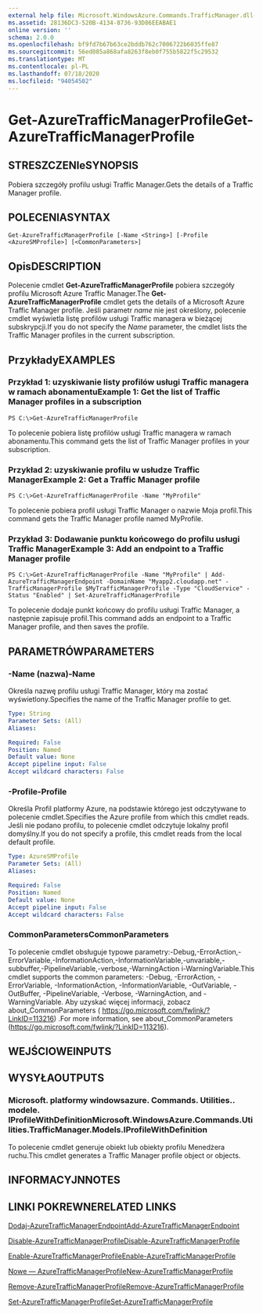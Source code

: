 ```yaml
---
external help file: Microsoft.WindowsAzure.Commands.TrafficManager.dll-Help.xml
ms.assetid: 28136DC3-520B-4134-8736-93D86EEABAE1
online version: ''
schema: 2.0.0
ms.openlocfilehash: bf9fd7b67b63ce2bddb762c7006722b6035ffe87
ms.sourcegitcommit: 56ed085a868afa8263f8eb0f755b5822f5c29532
ms.translationtype: MT
ms.contentlocale: pl-PL
ms.lasthandoff: 07/18/2020
ms.locfileid: "94054502"
---
```

# <span data-ttu-id="53cb6-101">Get-AzureTrafficManagerProfile</span><span class="sxs-lookup"><span data-stu-id="53cb6-101">Get-AzureTrafficManagerProfile</span></span>

## <span data-ttu-id="53cb6-102">STRESZCZENIe</span><span class="sxs-lookup"><span data-stu-id="53cb6-102">SYNOPSIS</span></span>
<span data-ttu-id="53cb6-103">Pobiera szczegóły profilu usługi Traffic Manager.</span><span class="sxs-lookup"><span data-stu-id="53cb6-103">Gets the details of a Traffic Manager profile.</span></span>

## <span data-ttu-id="53cb6-104">POLECENIA</span><span class="sxs-lookup"><span data-stu-id="53cb6-104">SYNTAX</span></span>

```
Get-AzureTrafficManagerProfile [-Name <String>] [-Profile <AzureSMProfile>] [<CommonParameters>]
```

## <span data-ttu-id="53cb6-105">Opis</span><span class="sxs-lookup"><span data-stu-id="53cb6-105">DESCRIPTION</span></span>
<span data-ttu-id="53cb6-106">Polecenie cmdlet **Get-AzureTrafficManagerProfile** pobiera szczegóły profilu Microsoft Azure Traffic Manager.</span><span class="sxs-lookup"><span data-stu-id="53cb6-106">The **Get-AzureTrafficManagerProfile** cmdlet gets the details of a Microsoft Azure Traffic Manager profile.</span></span>
<span data-ttu-id="53cb6-107">Jeśli parametr *name* nie jest określony, polecenie cmdlet wyświetla listę profilów usługi Traffic managera w bieżącej subskrypcji.</span><span class="sxs-lookup"><span data-stu-id="53cb6-107">If you do not specify the *Name* parameter, the cmdlet lists the Traffic Manager profiles in the current subscription.</span></span>

## <span data-ttu-id="53cb6-108">Przykłady</span><span class="sxs-lookup"><span data-stu-id="53cb6-108">EXAMPLES</span></span>

### <span data-ttu-id="53cb6-109">Przykład 1: uzyskiwanie listy profilów usługi Traffic managera w ramach abonamentu</span><span class="sxs-lookup"><span data-stu-id="53cb6-109">Example 1: Get the list of Traffic Manager profiles in a subscription</span></span>
```
PS C:\>Get-AzureTrafficManagerProfile
```

<span data-ttu-id="53cb6-110">To polecenie pobiera listę profilów usługi Traffic managera w ramach abonamentu.</span><span class="sxs-lookup"><span data-stu-id="53cb6-110">This command gets the list of Traffic Manager profiles in your subscription.</span></span>

### <span data-ttu-id="53cb6-111">Przykład 2: uzyskiwanie profilu w usłudze Traffic Manager</span><span class="sxs-lookup"><span data-stu-id="53cb6-111">Example 2: Get a Traffic Manager profile</span></span>
```
PS C:\>Get-AzureTrafficManagerProfile -Name "MyProfile"
```

<span data-ttu-id="53cb6-112">To polecenie pobiera profil usługi Traffic Manager o nazwie Moja profil.</span><span class="sxs-lookup"><span data-stu-id="53cb6-112">This command gets the Traffic Manager profile named MyProfile.</span></span>

### <span data-ttu-id="53cb6-113">Przykład 3: Dodawanie punktu końcowego do profilu usługi Traffic Manager</span><span class="sxs-lookup"><span data-stu-id="53cb6-113">Example 3: Add an endpoint to a Traffic Manager profile</span></span>
```
PS C:\>Get-AzureTrafficManagerProfile -Name "MyProfile" | Add-AzureTrafficManagerEndpoint -DomainName "Myapp2.cloudapp.net" -TrafficManagerProfile $MyTrafficManagerProfile -Type "CloudService" -Status "Enabled" | Set-AzureTrafficManagerProfile
```

<span data-ttu-id="53cb6-114">To polecenie dodaje punkt końcowy do profilu usługi Traffic Manager, a następnie zapisuje profil.</span><span class="sxs-lookup"><span data-stu-id="53cb6-114">This command adds an endpoint to a Traffic Manager profile, and then saves the profile.</span></span>

## <span data-ttu-id="53cb6-115">PARAMETRÓW</span><span class="sxs-lookup"><span data-stu-id="53cb6-115">PARAMETERS</span></span>

### <span data-ttu-id="53cb6-116">-Name (nazwa)</span><span class="sxs-lookup"><span data-stu-id="53cb6-116">-Name</span></span>
<span data-ttu-id="53cb6-117">Określa nazwę profilu usługi Traffic Manager, który ma zostać wyświetlony.</span><span class="sxs-lookup"><span data-stu-id="53cb6-117">Specifies the name of the Traffic Manager profile to get.</span></span>

```yaml
Type: String
Parameter Sets: (All)
Aliases: 

Required: False
Position: Named
Default value: None
Accept pipeline input: False
Accept wildcard characters: False
```

### <span data-ttu-id="53cb6-118">-Profile</span><span class="sxs-lookup"><span data-stu-id="53cb6-118">-Profile</span></span>
<span data-ttu-id="53cb6-119">Określa Profil platformy Azure, na podstawie którego jest odczytywane to polecenie cmdlet.</span><span class="sxs-lookup"><span data-stu-id="53cb6-119">Specifies the Azure profile from which this cmdlet reads.</span></span> <span data-ttu-id="53cb6-120">Jeśli nie podano profilu, to polecenie cmdlet odczytuje lokalny profil domyślny.</span><span class="sxs-lookup"><span data-stu-id="53cb6-120">If you do not specify a profile, this cmdlet reads from the local default profile.</span></span>

```yaml
Type: AzureSMProfile
Parameter Sets: (All)
Aliases: 

Required: False
Position: Named
Default value: None
Accept pipeline input: False
Accept wildcard characters: False
```

### <span data-ttu-id="53cb6-121">CommonParameters</span><span class="sxs-lookup"><span data-stu-id="53cb6-121">CommonParameters</span></span>
<span data-ttu-id="53cb6-122">To polecenie cmdlet obsługuje typowe parametry:-Debug,-ErrorAction,-ErrorVariable,-InformationAction,-InformationVariable,-unvariable,-subbuffer,-PipelineVariable,-verbose,-WarningAction i-WarningVariable.</span><span class="sxs-lookup"><span data-stu-id="53cb6-122">This cmdlet supports the common parameters: -Debug, -ErrorAction, -ErrorVariable, -InformationAction, -InformationVariable, -OutVariable, -OutBuffer, -PipelineVariable, -Verbose, -WarningAction, and -WarningVariable.</span></span> <span data-ttu-id="53cb6-123">Aby uzyskać więcej informacji, zobacz about_CommonParameters ( https://go.microsoft.com/fwlink/?LinkID=113216) .</span><span class="sxs-lookup"><span data-stu-id="53cb6-123">For more information, see about_CommonParameters (https://go.microsoft.com/fwlink/?LinkID=113216).</span></span>

## <span data-ttu-id="53cb6-124">WEJŚCIOWE</span><span class="sxs-lookup"><span data-stu-id="53cb6-124">INPUTS</span></span>

## <span data-ttu-id="53cb6-125">WYSYŁA</span><span class="sxs-lookup"><span data-stu-id="53cb6-125">OUTPUTS</span></span>

### <span data-ttu-id="53cb6-126">Microsoft. platformy windowsazure. Commands. Utilities.. modele. IProfileWithDefinition</span><span class="sxs-lookup"><span data-stu-id="53cb6-126">Microsoft.WindowsAzure.Commands.Utilities.TrafficManager.Models.IProfileWithDefinition</span></span>
<span data-ttu-id="53cb6-127">To polecenie cmdlet generuje obiekt lub obiekty profilu Menedżera ruchu.</span><span class="sxs-lookup"><span data-stu-id="53cb6-127">This cmdlet generates a Traffic Manager profile object or objects.</span></span>

## <span data-ttu-id="53cb6-128">INFORMACYJN</span><span class="sxs-lookup"><span data-stu-id="53cb6-128">NOTES</span></span>

## <span data-ttu-id="53cb6-129">LINKI POKREWNE</span><span class="sxs-lookup"><span data-stu-id="53cb6-129">RELATED LINKS</span></span>

[<span data-ttu-id="53cb6-130">Dodaj-AzureTrafficManagerEndpoint</span><span class="sxs-lookup"><span data-stu-id="53cb6-130">Add-AzureTrafficManagerEndpoint</span></span>](./Add-AzureTrafficManagerEndpoint.md)

[<span data-ttu-id="53cb6-131">Disable-AzureTrafficManagerProfile</span><span class="sxs-lookup"><span data-stu-id="53cb6-131">Disable-AzureTrafficManagerProfile</span></span>](./Disable-AzureTrafficManagerProfile.md)

[<span data-ttu-id="53cb6-132">Enable-AzureTrafficManagerProfile</span><span class="sxs-lookup"><span data-stu-id="53cb6-132">Enable-AzureTrafficManagerProfile</span></span>](./Enable-AzureTrafficManagerProfile.md)

[<span data-ttu-id="53cb6-133">Nowe — AzureTrafficManagerProfile</span><span class="sxs-lookup"><span data-stu-id="53cb6-133">New-AzureTrafficManagerProfile</span></span>](./New-AzureTrafficManagerProfile.md)

[<span data-ttu-id="53cb6-134">Remove-AzureTrafficManagerProfile</span><span class="sxs-lookup"><span data-stu-id="53cb6-134">Remove-AzureTrafficManagerProfile</span></span>](./Remove-AzureTrafficManagerProfile.md)

[<span data-ttu-id="53cb6-135">Set-AzureTrafficManagerProfile</span><span class="sxs-lookup"><span data-stu-id="53cb6-135">Set-AzureTrafficManagerProfile</span></span>](./Set-AzureTrafficManagerProfile.md)


